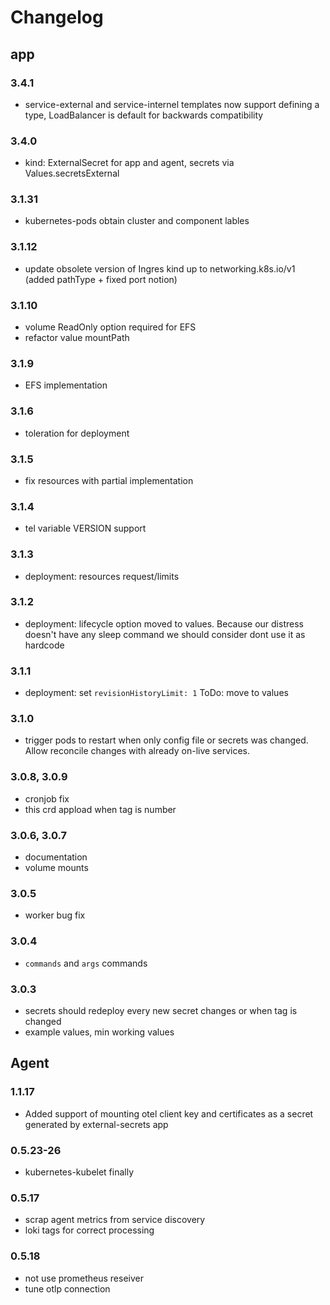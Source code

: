 # Changelog

## app

### 3.4.1
* service-external and service-internel templates now support defining a type, LoadBalancer is default for backwards compatibility 

### 3.4.0
* kind: ExternalSecret for app and agent, secrets via Values.secretsExternal

### 3.1.31
* kubernetes-pods obtain cluster and component lables

### 3.1.12
* update obsolete version of Ingres kind up to networking.k8s.io/v1 (added pathType + fixed port notion)

### 3.1.10
* volume ReadOnly option required for EFS
* refactor value mountPath

### 3.1.9
* EFS implementation

### 3.1.6
* toleration for deployment
### 3.1.5
* fix resources with partial implementation

### 3.1.4
* tel variable VERSION support

### 3.1.3
* deployment: resources request/limits 


### 3.1.2
* deployment: lifecycle option moved to values. Because our distress doesn't have any sleep command we should consider dont use it as hardcode

### 3.1.1
* deployment: set `revisionHistoryLimit: 1` ToDo: move to values 

### 3.1.0
* trigger pods to restart when only config file or secrets was changed. Allow reconcile changes with already on-live services.

### 3.0.8, 3.0.9
* cronjob fix
* this crd appload when tag is number

### 3.0.6, 3.0.7
* documentation
* volume mounts
 
### 3.0.5
* worker bug fix

### 3.0.4
* `commands` and `args` commands 

### 3.0.3
* secrets should redeploy every new secret changes or when tag is changed
* example values, min working values 


## Agent

### 1.1.17
* Added support of mounting otel client key and certificates as a secret generated by external-secrets app

### 0.5.23-26
* kubernetes-kubelet finally

### 0.5.17
* scrap agent metrics from service discovery
* loki tags for correct processing
### 0.5.18
* not use prometheus reseiver
* tune otlp connection